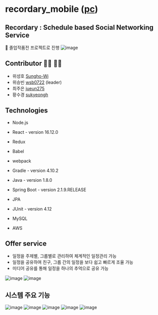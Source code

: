 # recordary_mobile ([pc](https://github.com/wsb0722/recordary_pc))

## Recordary : Schedule based Social Networking Service
:school: 졸업작품전 프로젝트로 진행
![image](https://user-images.githubusercontent.com/53260922/102009393-7a2ce880-3d7a-11eb-958f-2f01a17159cc.png)

## Contributor :man_technologist: :woman_technologist:
- 위성호 [Sungho-Wi](https://github.com/Sungho-Wi)
- 위승빈 [wsb0722](https://github.com/wsb0722) (leader)
- 최주은 [jueun275](https://github.com/jueun275)
- 황수경 [sukyeongh](https://github.com/sukyeongh)

## Technologies
- Node.js
- React - version 16.12.0
- Redux
- Babel
- webpack

- Gradle - version 4.10.2

- Java - version 1.8.0
- Spring Boot - version 2.1.9.RELEASE
- JPA
- JUnit - version 4.12
- MySQL
- AWS

## Offer service
- 일정을 주제별, 그룹별로 관리하여 체계적인 일정관리 가능
- 일정을 공유하여 친구, 그룹 간의 일정을 보다 쉽고 빠르게 조율 가능
- 미디어 공유를 통해 일정을 하나의 추억으로 공유 가능

![image](https://user-images.githubusercontent.com/53260922/102009577-af860600-3d7b-11eb-8747-78ffd9875dd4.png)
![image](https://user-images.githubusercontent.com/53260922/102009589-c0367c00-3d7b-11eb-8833-8b4f75d6c648.png)

## 시스템 주요 기능
![image](https://user-images.githubusercontent.com/53260922/102014431-42816900-3d99-11eb-97dd-3c589d44dce5.png)
![image](https://user-images.githubusercontent.com/53260922/102014434-46ad8680-3d99-11eb-9d56-2c1926c53b5a.png)
![image](https://user-images.githubusercontent.com/53260922/102014438-4b723a80-3d99-11eb-8ff1-d76cc08c8e84.png)
![image](https://user-images.githubusercontent.com/53260922/102014446-50cf8500-3d99-11eb-96ec-5585db7d317d.png)
![image](https://user-images.githubusercontent.com/53260922/102014447-54630c00-3d99-11eb-9b8a-e13f28773932.png)

